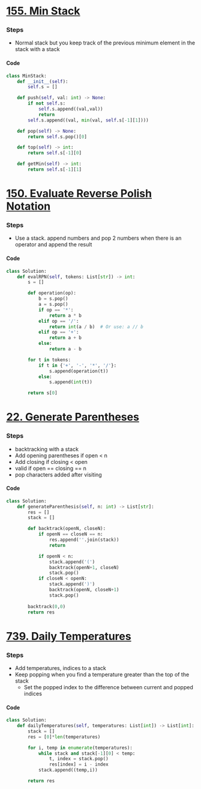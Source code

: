 # [155. Min Stack](https://leetcode.com/problems/min-stack/)
### Steps
- Normal stack but you keep track of the previous minimum element in the stack with a stack

#### Code
```python 
class MinStack:
    def __init__(self):
        self.s = []

    def push(self, val: int) -> None:
        if not self.s:
            self.s.append((val,val))
            return
        self.s.append((val, min(val, self.s[-1][1])))

    def pop(self) -> None:
        return self.s.pop()[0]

    def top(self) -> int:
        return self.s[-1][0]

    def getMin(self) -> int:
        return self.s[-1][1]
```

# [150. Evaluate Reverse Polish Notation](https://leetcode.com/problems/evaluate-reverse-polish-notation/)
### Steps
- Use a stack. append numbers and pop 2 numbers when there is an operator and append the result

#### Code
```python
class Solution:
    def evalRPN(self, tokens: List[str]) -> int:
        s = []

        def operation(op):
            b = s.pop()
            a = s.pop()
            if op == '*':
                return a * b
            elif op == '/':
                return int(a / b)  # Or use: a // b
            elif op == '+':
                return a + b
            else:
                return a - b

        for t in tokens:
            if t in {'+', '-', '*', '/'}:
                s.append(operation(t))
            else:
                s.append(int(t))

        return s[0]
```

# [22. Generate Parentheses](https://leetcode.com/problems/generate-parentheses/)
### Steps
- backtracking with a stack
- Add opening parentheses if open < n
- Add closing if closing < open
- valid if open == closing == n
- pop characters added after visiting

#### Code
```python
class Solution:
    def generateParenthesis(self, n: int) -> List[str]:
        res = []
        stack = []

        def backtrack(openN, closeN):
            if openN == closeN == n:
                res.append(''.join(stack))
                return

            if openN < n:
                stack.append('(')
                backtrack(openN+1, closeN)
                stack.pop()
            if closeN < openN:
                stack.append(')')
                backtrack(openN, closeN+1)
                stack.pop()
            
        backtrack(0,0)
        return res
```

# [739. Daily Temperatures](https://leetcode.com/problems/daily-temperatures/)
### Steps
- Add temperatures, indices to a stack 
- Keep popping when you find a temperature greater than the top of the stack
	-  Set the popped index to the difference between current and popped indices  

#### Code
```python
class Solution:
    def dailyTemperatures(self, temperatures: List[int]) -> List[int]:
        stack = []
        res = [0]*len(temperatures)

        for i, temp in enumerate(temperatures):
            while stack and stack[-1][0] < temp:
                t, index = stack.pop()
                res[index] = i - index
            stack.append((temp,i))

        return res
```

# 